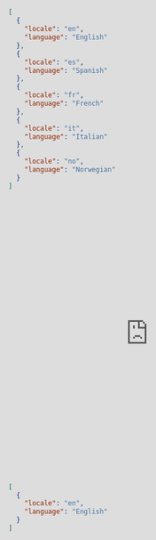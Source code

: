 
# Generating a Hyperlambda Database CRUD backend

This is going to be a _"different"_ tutorial, since instead of creating code ourselves, we will use
Magic to generate our code, and analyse what Magic did afterwards. If you prefer to
watch a video where I demonstrate this process, you can watch the following video.

<div class="video">
<iframe width="560" height="315" style="position:absolute; top:0; left:0; width:100%; height:100%;" src="https://www.youtube.com/embed/mv9MNnoP9-s" frameborder="0" allow="accelerometer; autoplay; encrypted-media; gyroscope; picture-in-picture" allowfullscreen></iframe>
</div>

As you can see in the above video, what Magic does for us, is to provide us with a starting
point, from where we can modify the code, to have it do whatever we want it to do for us.
However, in order to modify the code, we'll need to understand it. So let us walk through it step
by step, starting out with creating our database, ending up with an understanding of the code,
allowing us to modify it as we see fit. So let us create our database first.

## Creating your database

Open the _"SQL"_ menu item in your dashboard, and click the _"Load"_ button. If you're using MySQL
as your main database then choose _"babelfish"_ - If you're using SQL Server, choose _"northwind-simplified"_.
Load the database script, and click the _"Execute"_ button.

![Creating your Babelfish database](https://servergardens.files.wordpress.com/2021/04/sql-editor.png)

This creates a database for you, which will be the foundation for generating our HTTP CRUD backend.

## Generating your backend

After you've done the above, open the _"Generator"_ menu item, choose your newly created database,
and click _"Crudify all tables"_. Below you can see how this process should look like.

![Generating your backend](https://servergardens.files.wordpress.com/2021/04/generator.png)

As you generate your backend you will notice that Magic says something like _"xxx LOC generated"_.
This number is the lines of code that Magic automatically generated for you, and depends upon
your database and its number of tables. A small database such as babelfish will typically only
generate some 3-400 hundred lines of code - While a larger database might generate tens of
thousands of lines of code for you.

## Playing with our CRUD endpoints

After having done the above, Magic will have created a bunch of Hyperlambda files for you in
your _"/modules/xxx"_ folder, where _"xxx"_ is your database name. Open the _"Files"_ menu
item in your dashboard, and take a look at this folder. These files will wrap
all the 4 main CRUD operations towards your tables, in addition to a count endpoint. The
structure should resemble the following.

* Create - _"xxx.post.hl"_ - Allows you to create new records
* Read - _"xxx.get.hl"_ - Allows you to read records
* Update - _"xxx.put.hl"_ - Allows you to update records
* Delete - _"xxx.delete.hl"_ - Allows you to delete records
* Count - _"xxx-count.get.hl"_ - Allows you to count records

You will have 5 files resembling the above structure for each of your tables in your database.
We will study the files generated around _one_ of these tables, but it doesn't matter which
database you generated, or which table you select - The structure will be similar enough
regardless of which table you choose. However, before we start looking at the code, let's
play around with the code, by going to the _"Endpoints"_ menu item, and filter on one of
your tables. In the screenshot below, we've chosen _"babelfish/language"_. Click the
_"Read"_ endpoint, at which point you should see something resembling the following.

![Your CRUD endpoints](https://servergardens.files.wordpress.com/2021/04/endpoints-tutorial.png)

You can already execute your endpoint by clicking the _"Invoke"_ button for your endpoint.
If you do this, you should see a bunch of JSON objects returned from your server resembling
the following, depending upon which table you chose.

```json
[
  {
    "locale": "en",
    "language": "English"
  },
  {
    "locale": "es",
    "language": "Spanish"
  },
  {
    "locale": "fr",
    "language": "French"
  },
  {
    "locale": "it",
    "language": "Italian"
  },
  {
    "locale": "no",
    "language": "Norwegian"
  }
]
```

The read endpoint supports all of the following features.

* Paging through **[limit]** and **[offset]**
* Ordering items through **[order]** and **[direction]**
* Filtering
* Specifying a boolean operator for filtering through **[operator]**

The above is what you'd typically need most of the times as you read items from your database.
If you'd like to find items only matching a specific criteria, you can add a filter for your criteria,
to have your backend only return items matching your filter. You will see a whole range of possible
filters for every column in your table, such as I illustrate for the `locale` column below.

* __locale.eq__ - Locale being exact match of the specified string
* __locale.neq__ - Locale _not_ equal to the specified string
* __locale.like__ - Locale contains the specified string supporting wildcards as `%`
* __locale.mt__ - Locale more than the specified string
* __locale.lt__ - Locale less than the specified string
* __locale.mteq__ - Locale more than or equal to the specified string
* __locale.lteq__ - Locale less than or equal to the specified string

Each column will have a range of filter options matching the above comparison operators. If some
of your filter conditions doesn't make sense for a particular column, you can delete these later
as we start editing the endpoint's code. However, try clicking the `locale.eq` filter button for
instance, and add the value _"en"_ into it, click _"Add"_, and invoke your endpoint again. This
time of course only items matching your filter condition is returned, such as the following JSON
illustrates.

```json
[
  {
    "locale": "en",
    "language": "English"
  }
]
```

You can combine as many conditions as you wish the same way we added the above `eq` filter.
Conditions are by default `and`ed together, implying _all conditions must match_ - But
this can be changed to `or` by changing the value of the **[operator]** argument.

You can also create and update items if you select your `post` or `put` endpoints. However,
these endpoints require you to provide a JSON payload instead of parametrising
your endpoint using query parameters. Try to create and update some items using these
two endpoints. Just remember that regardless of what table you choose, the primary key parts
to the update endpoint is the criteria of _which item to update_. Magic only creates endpoints
that supports updating _one item at the time by default_. And the generator does not produce
code allowing you to change the primary key.

### Meta data

If you go through your endpoints, you will see a _lot_ of meta information. This was generated
automatically based upon your database schema, and is also publicly exposed to the client, almost
the same way the Open Web API or Swagger is able to enumerate and document your HTTP endpoints.
Hence, we've already documented our HTTP endpoints, even though we haven't even manually created a
single line of code. Magic also creates meta information like this for your manually
created endpoints.

This meta data becomes crucial as we later start looking at how Magic creates your frontend code
using similar techniques as it used to create your backend. You can see this meta information as
properties of your endpoint if you go to the _"Endpoints"_ menu item, and click any of your
endpoints.

## Analysing the code

Once you're done playing around with your endpoints, open up the _"Files"_ menu item. Click the _"modules"_
folder, then click the folder with the same name as the name of the database you generated above.
Click for instance the _"languages.get.hl"_ file, at which point you should see something resembling
the following.

![Editing your Hyperlambda CRUD files](https://servergardens.files.wordpress.com/2021/04/files-crud-editor.png)

**Notice** - If you didn't generate CRUD endpoints for your babelfish database, then at least make
sure that whatever file you're looking at ends with _".get.hl"_ such that we're looking at roughly the
same thing in the rest of this tutorial.

What you are looking at now is the Hyperlambda Magic automatically generated for you. The most important
part of this code is the following section.

```
   data.read
      database-type:mysql
      table:languages
      columns
         locale
         language
      where
         and
```

The above invocation to the **[data.read]** slot is _"transpiled"_ by Magic into an SQL statement,
retrieving your records from your database, according to your filter conditions. The result of this
SQL is then returned back to the client as JSON in the **[return-nodes]** line below. The above slot
will expect an existing open database connection, which is achieved with the **[data.connect]** slot
invocation. The below code shows you how to connect to a database.

```
data.connect:[generic|babelfish]
   database-type:mysql
```

Notice how the generated Hyperlambda for your **[data.read]** invocation can be found _inside_
your **[data.connect]** invocation. This implies that your read invocation will use this database
connection implicitly, since the read invocation is _"a lambda object inside of your database connection"_.
Hence all database operations inside of a **[data.connect]** invocation will by default use that
database connection to connect to your database and execute its SQL. Think of these slots as
an `SqlConnection` instance and an `SqlDataReader` instance, where the reader uses the connection
you previously opened. Then realise that the 3 carriage returns found in front of the **[data.read]**
invocation becomes kind of like _"the scope"_ of the **[data.connect]** invocation, implying the
code inside of **[data.connect]** is actually a lambda object, or an _"argument"_ to your connect
invocation.

> In Hyperlambda code is always an argument, and all arguments are code

This is why it's called Hyperlambda, because _everything_ is a lambda object. Hyperlambda is
said to be _"a functional programming language"_. We will go through the exact syntax of Hyperlambda
in a later tutorial, but for now realise that in Hyperlambda _spaces counts_ - Kind of like the
same way they do in YAML or Python, and that 3 spaces declares a _"scope"_, while a colon `:`
declares the beginning of a node's value. Nodes again is a tree structure in the form of value, name,
and children - And is the foundation of Hyperlambda. Hyperlambda is simply the textual representation
of a tree structure, the same way YAML, JSON, or XML is. Nodes is Hyperlambda's object implementation
again. See the documentation for [magic.node](/documentation/magic.node/) for more details.

### Arguments passing

If you look at the top of your file, you will see something resembling the following.

```
.arguments
   limit:long
   offset:long
   order:string
   direction:string
   operator:string
   locale.like:string
   locale.mt:string
// Etc, etc, etc
```

The endpoint resolver will actually read the above **[.arguments]** node, and use it to
retrieve meta information about which arguments your endpoint can accept. If you edit it,
save it, and go back to your endpoints file menu, you can see how it's automatically updated,
and the arguments provided by the meta information parts of the endpoint resolver automatically
changes. The **[.arguments]** node is said to _"declare which arguments your endpoint can accept"_.

Editing the arguments your endpoint accepts is typically among one of the first things you
want to do if you want to modify your endpoint. In the above arguments node for instance, the
**[locale.mt]** argument probably doesn't make much sense, and can be deleted to simplify
your endpoint.

### Authorisation and authentication

Your endpoint will by default require authentication and authorisation, preventing anonymous
users from accessing it. This is done with the **[auth.ticket.verify]** slot with something
resembling the following.

```
auth.ticket.verify:root, admin
```

The above line of code basically verifies that your JWT token is valid, and that the user
invoking the endpoint belongs to one of the following roles.

* root
* admin

If the user has an invalid token, and/or the user doesn't belong to any of the above roles,
this slot will throw an exception, preventing the rest of the Hyperlambda code from executing.
This is the core authentication and authorisation parts of Magic, and allows you to secure
your web APIs easily. If you want users belonging to different roles to be able to invoke
your endpoint, you can simply edit the above code, by for instance adding _another_ role
to it, save your file - And voila; Your authorisation requirements have automagically changed.
Below is an example of how to add the _"translator"_ role as a role allowed to invoke the endpoint.

```
auth.ticket.verify:root, admin, translator
```

The above slot requires a comma separated list of roles as its input. You can also completely
remove the above node's value parts, resulting in that _any_ authenticated user can invoke
your endpoint, as long as he or she has a valid JWT token. This completely ignores the roles
the user belongs to, as long as the user is authenticated with a valid JWT token. Below is
an example.

```
auth.ticket.verify
```

The rest of the file basically just provides meta information to the endpoint resolver, and
correctly parametrises your invocation to **[data.read]** - However, this will be a subject
of a later tutorial. If you're curious about how this work, you can check out for instance
the **[add]** slot in the documentation for [magic.lambda](/documentation/magic.lambda/).

### CRUD slots

An invocation to for instance **[data.read]** is referred to by Magic as a _"slot"_. If you
view your other CRUD files, you will see that they are using slightly different slots, to wrap
other CRUD functions. The basic CRUD operations in Magic are implemented with the following slots.

* __[data.read]__ - Reads records from your database
* __[data.delete]__ - Deletes records in your database
* __[data.create]__ - Creates new records in your database
* __[data.update]__ - Updates existing records in your database

Besides from using different slots, all of your generated Hyperlambda files are actually quite
similar in structure. You still typically want to have separate files for these operations, since
this allows you to easily modify for instance authorisation requirements, arguments passing, add
additional business logic to your files, etc. So even though the code is not very _DRY_
in its original state, separate endpoint files for separate operations are still typically
useful, and a feature you will learn to appreciate further down the road, as you start
modifying your Hyperlambda files.

If you want to see the power of these CRUD slots you can check out the documentation for the
[magic.data.common](/documentation/magic.data.common/) module, which you can find in the
reference documentation for Magic.

## Wrapping up

In this tutorial we generated an HTTP REST backend wrapping our database with all CRUD operations.
Afterwards we played around with our endpoints, invoking them with arguments, before finishing up
analysing the code Magic generated for us. In later tutorials we will dive deeper into the syntax
of Hyperlambda, and also the implementation details of the crudification process - But for now,
realising that Magic creates a foundation for you to edit, is sufficient for you to start playing
with Magic, to generate backends according to your needs.

* [Documentation](/documentation/)
